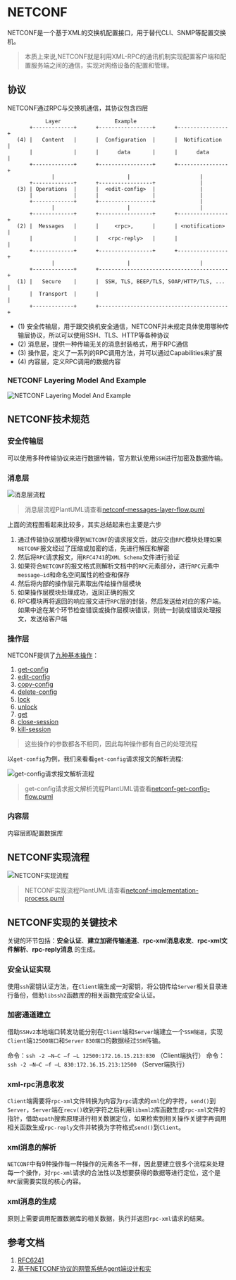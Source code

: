 # NETCONF

NETCONF是一个基于XML的交换机配置接口，用于替代CLI、SNMP等配置交换机。

> 本质上来说,NETCONF就是利用XML-RPC的通讯机制实现配置客户端和配置服务端之间的通信，实现对网络设备的配置和管理。

## 协议

NETCONF通过RPC与交换机通信，其协议包含四层

```
            Layer                 Example
       +-------------+      +-----------------+      +----------------+
   (4) |   Content   |      |  Configuration  |      |  Notification  |
       |             |      |      data       |      |      data      |
       +-------------+      +-----------------+      +----------------+
              |                       |                      |
       +-------------+      +-----------------+              |
   (3) | Operations  |      |  <edit-config>  |              |
       |             |      |                 |              |
       +-------------+      +-----------------+              |
              |                       |                      |
       +-------------+      +-----------------+      +----------------+
   (2) |  Messages   |      |     <rpc>,      |      | <notification> |
       |             |      |   <rpc-reply>   |      |                |
       +-------------+      +-----------------+      +----------------+
              |                       |                      |
       +-------------+      +-----------------------------------------+
   (1) |   Secure    |      |  SSH, TLS, BEEP/TLS, SOAP/HTTP/TLS, ... |
       |  Transport  |      |                                         |
       +-------------+      +-----------------------------------------+
```

- (1) 安全传输层，用于跟交换机安全通信，NETCONF并未规定具体使用哪种传输层协议，所以可以使用SSH、TLS、HTTP等各种协议
- (2) 消息层，提供一种传输无关的消息封装格式，用于RPC通信
- (3) 操作层，定义了一系列的RPC调用方法，并可以通过Capabilities来扩展
- (4) 内容层，定义RPC调用的数据内容

### NETCONF Layering Model And Example

![NETCONF Layering Model And Example](../images/netconf-layering-model.svg)

## NETCONF技术规范

### 安全传输层

可以使用多种传输协议来进行数据传输，官方默认使用`SSH`进行加密及数据传输。

### 消息层

![消息层流程](http://www.plantuml.com/plantuml/png/ZLJDRjf04BxxANnCBFK5mg6HelRMj6fwv88QqrXgdAgcXzwI1XD3J71R2wVy1GGaRbLiaAWKVW8luzarfxn21zOaRWgbUrZDxiutFz_CxAQIYBrFVDX_ot4pYUCsG6r2hixV3WlUu0pw9ZLjoEPynu7EfwXCx1gKBHXPeBK5uUMBBP9falm9DBg205_qg2m8EwAYI0SeH3Wfpg-1rY3v5ceY-Dm5uvB-l0H3stxoQklvzbDcEYhJGdBdzPwu7tkypYVsH9bV-oWgwnoFQsPaz8EUkNUcG3sctIfYe5CXXrT_O-QuPnXBx8tuIDfblg5a-_en5BkGKXUZxZn-lW4ZIx_t9rON1MXPp09frMdDMOvTY4-fuFI224R6_vYOhWtU6vUXTSxS1wOqow_PaINwh2xaQzQxAM6vM6sMAPDgZsITG1bTE1LlT0fwtdURx78nK8e79GtocSE8Pa3cOdLMOUSiNgoZ82ZphhaTwc7ky8YDmuB4ncDCfg_ycawBrzYUx6cczI1xVsn2iV8l3cQXX6a8GqYv2UqZlwvYlwqs9SgxKfnRVVldpVs9IMn7XhthZ3zkUuC1IUR8hoDgdv9IUc9-yrqtOFYUO2HJJuDJy7ffP98f1IbKafF3AidtO9YZvWLMAFmQ2TnXsvpqSUId4zzlKBFpOEY3aMyagP7Y8zEFuk0TnsqYUFfl_0O0)

> 消息层流程PlantUML请查看[netconf-messages-layer-flow.puml](https://raw.githubusercontent.com/tonydeng/sdn-handbook/master/puml/netconf-messages-layer-flow.puml)

上面的流程图看起来比较多，其实总结起来也主要是六步

1. 通过传输协议层模块得到`NETCONF`的请求报文后，就应交由`RPC`模块处理如果`NETCONF`报文经过了压缩或加密的话，先进行解压和解密
1. 然后将`RPC`请求报文，用`RFC4741`的`XML Schema`文件进行验证
1. 如果符合`NETCONF`的报文格式则解析文档中的`RPC`元素部分，进行`RPC`元素中`message—id`和命名空间属性的检查和保存
1. 然后将内部的操作层元素取出传给操作层模块
1. 如果操作层模块处理成功，返回正确的报文
1. RPC模块再将返回的响应报文进行`RPC`层的封装，然后发送给对应的客户端。如果中途在某个环节检查错误或操作层模块错误，则统一封装成错误处理报文，发送给客户端

### 操作层

NETCONF提供了[九种基本操作](https://tools.ietf.org/html/rfc6241#section-7)：

1. [get-config](https://tools.ietf.org/html/rfc6241#section-7.1)
2. [edit-config](https://tools.ietf.org/html/rfc6241#section-7.2)
3. [copy-config](https://tools.ietf.org/html/rfc6241#section-7.3)
4. [delete-config](https://tools.ietf.org/html/rfc6241#section-7.4)
6. [lock](https://tools.ietf.org/html/rfc6241#section-7.5)
7. [unlock](https://tools.ietf.org/html/rfc6241#section-7.6)
5. [get](https://tools.ietf.org/html/rfc6241#section-7.7)
8. [close-session](https://tools.ietf.org/html/rfc6241#section-7.8)
9. [kill-session](https://tools.ietf.org/html/rfc6241#section-7.9)

> 这些操作的参数都各不相同，因此每种操作都有自己的处理流程

以`get-config`为例，我们来看看`get-config`请求报文的解析流程:

![get-config请求报文解析流程](../images/netconf-get-config-flow.jpg)

> get-config请求报文解析流程PlantUML请查看[netconf-get-config-flow.puml](https://raw.githubusercontent.com/tonydeng/sdn-handbook/master/puml/netconf-get-config-flow.puml)

### 内容层

内容层即配置数据库


## NETCONF实现流程

![NETCONF实现流程](../images/netconf-implementation-process.jpg)

> NETCONF实现流程PlantUML请查看[netconf-implementation-process.puml](https://raw.githubusercontent.com/tonydeng/sdn-handbook/master/puml/netconf-implementation-process.puml)
>
## NETCONF实现的关键技术

关键的环节包括：**安全认证**、**建立加密传输通道**、**rpc-xml消息收发**、**rpc-xml文件解析**、**rpc-reply消息** 的生成。

### 安全认证实现

使用`ssh`密钥认证方法，在`Client`端生成一对密钥，将公钥传给`Server`相关目录进行备份，借助`libssh2`函数库的相关函数完成安全认证。


### 加密通道建立

借助`SSHv2`本地端口转发功能分别在`Client`端和`Server`端建立一个`SSH隧道`，实现`Client`端`12500端口`和`Server` `830端口`的数据经过`SSH`传输。

命令：`ssh -2 –N–C –f –L 12500:172.16.15.213:830` （Client端执行）
命令：`ssh -2 –N–C –f –L 830:172.16.15.213:12500` （Server端执行）


### xml-rpc消息收发

`Client`端需要将`rpc-xml`文件转换为内容为`rpc`请求的`xml`化的字符，`send()`到`Server`，`Server`端在`recv()`收到字符之后利用`libxml2`库函数生成`rpc-xml`文件的指针，借助`xpath`搜索原理进行相关数据定位，如果检索到相关操作关键字再调用相关函数生成`rpc-reply`文件并转换为字符格式`send()`到`Client`。

### xml消息的解析

`NETCONF`中有9种操作每一种操作的元素各不一样，因此要建立很多个流程来处理每一个操作，对`rpc-xml`请求的合法性以及想要获得的数据等进行定位，这个是`RPC`层需要实现的核心内容。

### xml消息的生成

原则上需要调用配置数据库的相关数据，执行并返回`rpc-xml`请求的结果。

## 参考文档

1. [RFC6241](https://tools.ietf.org/html/rfc6241)
1. [基于NETCONF协议的网管系统Agent端设计和实](http://doc.mbalib.com/view/e2d0c5b3faf4a205059ba5bc9704020d.html)

